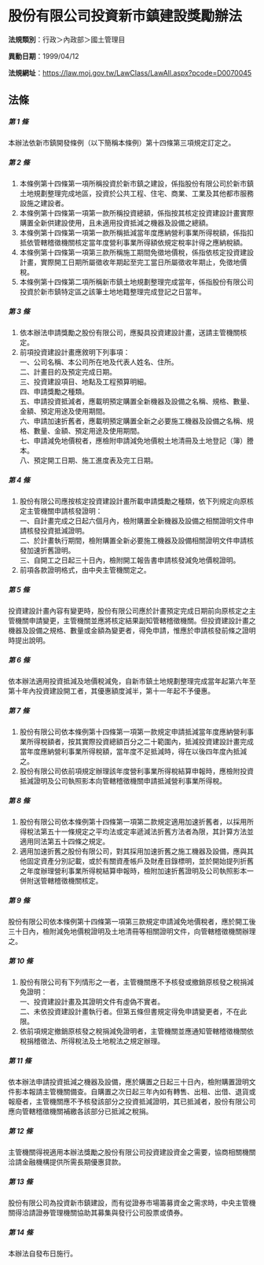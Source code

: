 # 股份有限公司投資新市鎮建設獎勵辦法

**法規類別**：行政＞內政部＞國土管理目

**異動日期**：1999/04/12  

**法規網址**：https://law.moj.gov.tw/LawClass/LawAll.aspx?pcode=D0070045





## 法條
##### 第 1 條
本辦法依新市鎮開發條例（以下簡稱本條例）第十四條第三項規定訂定之。

##### 第 2 條
1. 本條例第十四條第一項所稱投資於新市鎮之建設，係指股份有限公司於新市鎮土地規劃整理完成地區，投資於公共工程、住宅、商業、工業及其他都市服務設施之建設者。
1. 本條例第十四條第一項第一款所稱投資總額，係指按其核定投資建設計畫實際購置全新供建設使用，且未適用投資抵減之機器及設備之總額。
1. 本條例第十四條第一項第一款所稱抵減當年度應納營利事業所得稅額，係指扣抵依管轄稽徵機關核定當年度營利事業所得額依規定稅率計得之應納稅額。
1. 本條例第十四條第一項第三款所稱施工期間免徵地價稅，係指依核定投資建設計畫，實際開工日期所屬徵收年期起至完工當日所屬徵收年期止，免徵地價稅。
1. 本條例第十四條第二項所稱新市鎮土地規劃整理完成當年，係指股份有限公司投資於新市鎮特定區之該筆土地地籍整理完成登記之日當年。

##### 第 3 條
1. 依本辦法申請獎勵之股份有限公司，應擬具投資建設計畫，送請主管機關核定。
1. 前項投資建設計畫應敘明下列事項：  
一、公司名稱、本公司所在地及代表人姓名、住所。  
二、計畫目的及預定完成日期。  
三、投資建設項目、地點及工程預算明細。  
四、申請獎勵之種類。  
五、申請投資抵減者，應載明預定購置全新機器及設備之名稱、規格、數量、金額、預定用途及使用期間。  
六、申請加速折舊者，應載明預定購置全新之必要施工機器及設備之名稱、規格、數量、金額、預定用途及使用期間。  
七、申請減免地價稅者，應檢附申請減免地價稅土地清冊及土地登記（簿）謄本。  
八、預定開工日期、施工進度表及完工日期。

##### 第 4 條
1. 股份有限公司應按核定投資建設計畫所載申請獎勵之種類，依下列規定向原核定主管機關申請核發證明：  
一、自計畫完成之日起六個月內，檢附購置全新機器及設備之相關證明文件申請核發投資抵減證明。  
二、於計畫執行期間，檢附購置全新必要施工機器及設備相關證明文件申請核發加速折舊證明。  
三、自開工之日起三十日內，檢附開工報告書申請核發減免地價稅證明。
1. 前項各款證明格式，由中央主管機關定之。

##### 第 5 條
投資建設計畫內容有變更時，股份有限公司應於計畫預定完成日期前向原核定之主管機關申請變更，主管機關並應將核定結果副知管轄稽徵機關。但投資建設計畫之機器及設備之規格、數量或金額為變更者，得免申請，惟應於申請核發前條之證明時提出說明。

##### 第 6 條
依本辦法適用投資抵減及地價稅減免，自新市鎮土地規劃整理完成當年起第六年至第十年內投資建設開工者，其優惠額度減半，第十一年起不予優惠。

##### 第 7 條
1. 股份有限公司依本條例第十四條第一項第一款規定申請抵減當年度應納營利事業所得稅額者，按其實際投資總額百分之二十範圍內，抵減投資建設計畫完成當年度應納營利事業所得稅額，當年度不足抵減時，得在以後四年度內抵減之。
1. 股份有限公司依前項規定辦理該年度營利事業所得稅結算申報時，應檢附投資抵減證明及公司執照影本向管轄稽徵機關申請抵減營利事業所得稅。

##### 第 8 條
1. 股份有限公司依本條例第十四條第一項第二款規定適用加速折舊者，以採用所得稅法第五十一條規定之平均法或定率遞減法折舊方法者為限，其計算方法並適用同法第五十四條之規定。
1. 適用加速折舊之股份有限公司，對其採用加速折舊之施工機器及設備，應與其他固定資產分別記載，或於有關資產帳戶及財產目錄標明，並於開始提列折舊之年度辦理營利事業所得稅結算申報時，檢附加速折舊證明及公司執照影本一併附送管轄稽徵機關核定。

##### 第 9 條
股份有限公司依本條例第十四條第一項第三款規定申請減免地價稅者，應於開工後三十日內，檢附減免地價稅證明及土地清冊等相關證明文件，向管轄稽徵機關辦理之。

##### 第 10 條
1. 股份有限公司有下列情形之一者，主管機關應不予核發或撤銷原核發之稅捐減免證明：  
一、投資建設計畫及其證明文件有虛偽不實者。  
二、未依投資建設計畫執行者。但第五條但書規定得免申請變更者，不在此限。
1. 依前項規定撤銷原核發之稅捐減免證明者，主管機關並應通知管轄稽徵機關依稅捐稽徵法、所得稅法及土地稅法之規定辦理。

##### 第 11 條
依本辦法申請投資抵減之機器及設備，應於購置之日起三十日內，檢附購置證明文件影本報請主管機關備查。自購置之次日起三年內如有轉售、出租、出借、退貨或報廢者，主管機關應不予核發該部分之投資抵減證明，其已抵減者，股份有限公司應向管轄稽徵機關補繳各該部分已抵減之稅捐。

##### 第 12 條
主管機關得視適用本辦法獎勵之股份有限公司投資建設資金之需要，協商相關機關洽請金融機構提供所需長期優惠貸款。

##### 第 13 條
股份有限公司為投資新市鎮建設，而有從證券市場籌募資金之需求時，中央主管機關得洽請證券管理機關協助其募集與發行公司股票或債券。

##### 第 14 條
本辦法自發布日施行。


